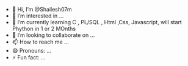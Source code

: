 - 👋 Hi, I’m @Shailesh07m
- 👀 I’m interested in ...
- 🌱 I’m currently learning C , PL/SQL , Html ,Css, Javascript, will start Phython in 1 or 2 MOnths
- 💞️ I’m looking to collaborate on ...
- 📫 How to reach me ...
- 😄 Pronouns: ...
- ⚡ Fun fact: ...

<!---
Shailesh07m/Shailesh07m is a ✨ special ✨ repository because its `README.md` (this file) appears on your GitHub profile.
You can click the Preview link to take a look at your changes.
--->
